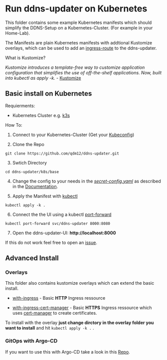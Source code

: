 # Run ddns-updater on Kubernetes

This folder contains some example Kubernetes manifests which should simplify the DDNS-Setup on a Kubernetes-Cluster. (For example in your Home-Lab).

The Manifests are plain Kubernetes manifests with addtional Kustomize overlays, which can be used to add an [ingress-route](https://kubernetes.io/docs/concepts/services-networking/ingress/) to the ddns-updater.

What is Kustomize?

*Kustomize introduces a template-free way to customize application configuration that simplifies the use of off-the-shelf applications. Now, built into kubectl as apply -k.* - [Kustomize](https://kustomize.io/)

## Basic install on Kubernetes

Requierments:
* Kubernetes Cluster e.g. [k3s](https://k3s.io/)

How To:

1. Connect to your Kubernetes-Cluster (Get your [Kubeconfig](https://kubernetes.io/docs/concepts/configuration/organize-cluster-access-kubeconfig/))

2. Clone the Repo

``git clone https://github.com/qdm12/ddns-updater.git`` 

3. Swtich Directory

``cd ddns-updater/k8s/base`` 

4. Change the config to your needs in the [*secret-config.yaml*](base/secret-config.yaml) as described in the [Documentation](/README.md#configuration).

5. Apply the Manifest with [kubectl](https://kubernetes.io/docs/reference/kubectl/)

`kubectl apply -k .`

6. Connect the the UI using a kubectl [port-forward](https://kubernetes.io/docs/tasks/access-application-cluster/port-forward-access-application-cluster/)

`kubectl port-forward svc/ddns-updater 8000:8080`

7. Open the ddns-updater-UI: **http://localhost:8000**

If this do not work feel free to open an [issue](https://github.com/qdm12/ddns-updater/issues/new/choose).

## Advanced Install 

### Overlays

This folder also contains kustomize overlays which can extend the basic install.

- [with-ingress](overlay/with-ingress/) - Basic **HTTP** Ingress ressource

- [with-ingress-cert-manager](overlay/with-ingress-cert-manager/) - Basic **HTTPS** Ingress ressource which uses [cert-manager](https://github.com/cert-manager/cert-manager) to create certificates.

To install with the overlay **just change dirctory in the overlay folder you want to install** and hit `kubectl apply -k .` .

### GitOps with Argo-CD

If you want to use this with Argo-CD take a look in this [Repo](https://github.com/3deep5me/argo-cd-ready-applications).
